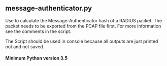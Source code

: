 ## message-authenticator.py
Use to calculate the Message-Authenticator hash of a RADIUS packet. The packet needs to be exported from the PCAP file first. 
For more information see the comments in the script.

The Script should be used in console because all outputs are just printed out and not saved.
#### Minimum Python version 3.5 